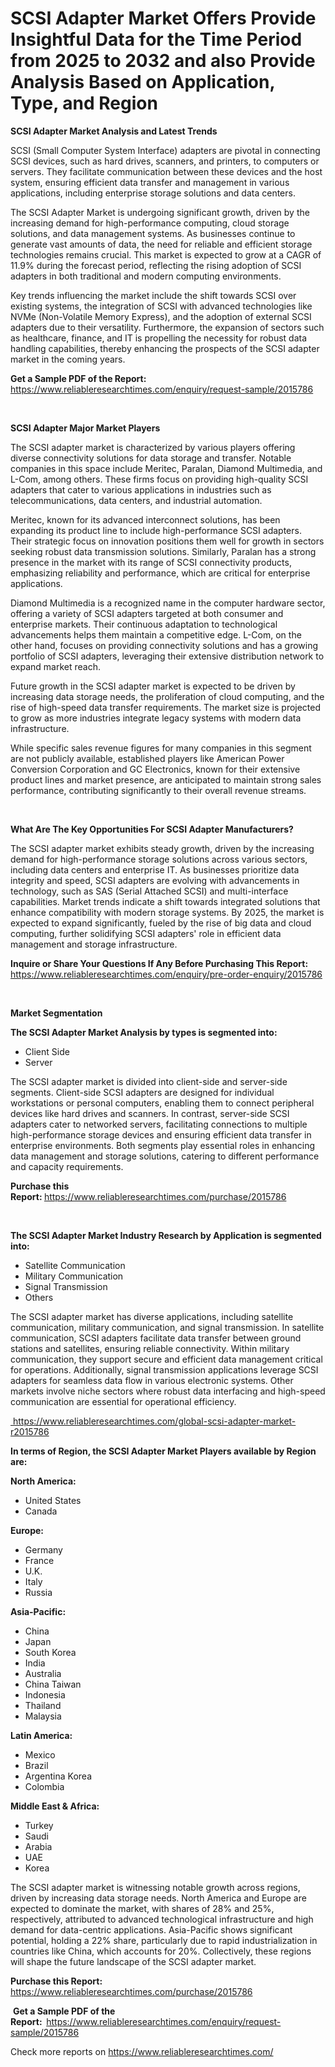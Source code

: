<p><h1>SCSI Adapter Market Offers Provide Insightful Data for the Time Period from 2025 to 2032 and also Provide Analysis Based on Application, Type, and Region</h1></p><p><strong>SCSI Adapter Market Analysis and Latest Trends</strong></p>
<p><p>SCSI (Small Computer System Interface) adapters are pivotal in connecting SCSI devices, such as hard drives, scanners, and printers, to computers or servers. They facilitate communication between these devices and the host system, ensuring efficient data transfer and management in various applications, including enterprise storage solutions and data centers. </p><p>The SCSI Adapter Market is undergoing significant growth, driven by the increasing demand for high-performance computing, cloud storage solutions, and data management systems. As businesses continue to generate vast amounts of data, the need for reliable and efficient storage technologies remains crucial. This market is expected to grow at a CAGR of 11.9% during the forecast period, reflecting the rising adoption of SCSI adapters in both traditional and modern computing environments.</p><p>Key trends influencing the market include the shift towards SCSI over existing systems, the integration of SCSI with advanced technologies like NVMe (Non-Volatile Memory Express), and the adoption of external SCSI adapters due to their versatility. Furthermore, the expansion of sectors such as healthcare, finance, and IT is propelling the necessity for robust data handling capabilities, thereby enhancing the prospects of the SCSI adapter market in the coming years.</p></p>
<p><strong>Get a Sample PDF of the Report:&nbsp;</strong> <a href="https://www.reliableresearchtimes.com/enquiry/request-sample/2015786?utm_campaign=2264&utm_medium=2&utm_source=Github&utm_content=ia&utm_term=06042025&utm_id=scsi-adapter">https://www.reliableresearchtimes.com/enquiry/request-sample/2015786</a></p>
<p>&nbsp;</p>
<p><strong>SCSI Adapter Major Market Players</strong></p>
<p><p>The SCSI adapter market is characterized by various players offering diverse connectivity solutions for data storage and transfer. Notable companies in this space include Meritec, Paralan, Diamond Multimedia, and L-Com, among others. These firms focus on providing high-quality SCSI adapters that cater to various applications in industries such as telecommunications, data centers, and industrial automation.</p><p>Meritec, known for its advanced interconnect solutions, has been expanding its product line to include high-performance SCSI adapters. Their strategic focus on innovation positions them well for growth in sectors seeking robust data transmission solutions. Similarly, Paralan has a strong presence in the market with its range of SCSI connectivity products, emphasizing reliability and performance, which are critical for enterprise applications.</p><p>Diamond Multimedia is a recognized name in the computer hardware sector, offering a variety of SCSI adapters targeted at both consumer and enterprise markets. Their continuous adaptation to technological advancements helps them maintain a competitive edge. L-Com, on the other hand, focuses on providing connectivity solutions and has a growing portfolio of SCSI adapters, leveraging their extensive distribution network to expand market reach.</p><p>Future growth in the SCSI adapter market is expected to be driven by increasing data storage needs, the proliferation of cloud computing, and the rise of high-speed data transfer requirements. The market size is projected to grow as more industries integrate legacy systems with modern data infrastructure.</p><p>While specific sales revenue figures for many companies in this segment are not publicly available, established players like American Power Conversion Corporation and GC Electronics, known for their extensive product lines and market presence, are anticipated to maintain strong sales performance, contributing significantly to their overall revenue streams.</p></p>
<p>&nbsp;</p>
<p><strong>What Are The Key Opportunities For SCSI Adapter Manufacturers?</strong></p>
<p><p>The SCSI adapter market exhibits steady growth, driven by the increasing demand for high-performance storage solutions across various sectors, including data centers and enterprise IT. As businesses prioritize data integrity and speed, SCSI adapters are evolving with advancements in technology, such as SAS (Serial Attached SCSI) and multi-interface capabilities. Market trends indicate a shift towards integrated solutions that enhance compatibility with modern storage systems. By 2025, the market is expected to expand significantly, fueled by the rise of big data and cloud computing, further solidifying SCSI adapters' role in efficient data management and storage infrastructure.</p></p>
<p><strong>Inquire or Share Your Questions If Any Before Purchasing This Report:</strong> <a href="https://www.reliableresearchtimes.com/enquiry/pre-order-enquiry/2015786?utm_campaign=2264&utm_medium=2&utm_source=Github&utm_content=ia&utm_term=06042025&utm_id=scsi-adapter">https://www.reliableresearchtimes.com/enquiry/pre-order-enquiry/2015786</a></p>
<p>&nbsp;</p>
<p><strong>Market Segmentation</strong></p>
<p><strong>The SCSI Adapter Market Analysis by types is segmented into:</strong></p>
<p><ul><li>Client Side</li><li>Server</li></ul></p>
<p><p>The SCSI adapter market is divided into client-side and server-side segments. Client-side SCSI adapters are designed for individual workstations or personal computers, enabling them to connect peripheral devices like hard drives and scanners. In contrast, server-side SCSI adapters cater to networked servers, facilitating connections to multiple high-performance storage devices and ensuring efficient data transfer in enterprise environments. Both segments play essential roles in enhancing data management and storage solutions, catering to different performance and capacity requirements.</p></p>
<p><strong>Purchase this Report:&nbsp;</strong><a href="https://www.reliableresearchtimes.com/purchase/2015786?utm_campaign=2264&utm_medium=2&utm_source=Github&utm_content=ia&utm_term=06042025&utm_id=scsi-adapter">https://www.reliableresearchtimes.com/purchase/2015786</a></p>
<p>&nbsp;</p>
<p><strong>The SCSI Adapter Market Industry Research by Application is segmented into:</strong></p>
<p><ul><li>Satellite Communication</li><li>Military Communication</li><li>Signal Transmission</li><li>Others</li></ul></p>
<p><p>The SCSI adapter market has diverse applications, including satellite communication, military communication, and signal transmission. In satellite communication, SCSI adapters facilitate data transfer between ground stations and satellites, ensuring reliable connectivity. Within military communication, they support secure and efficient data management critical for operations. Additionally, signal transmission applications leverage SCSI adapters for seamless data flow in various electronic systems. Other markets involve niche sectors where robust data interfacing and high-speed communication are essential for operational efficiency.</p></p>
<p><a href="https://www.reliableresearchtimes.com/global-scsi-adapter-market-r2015786?utm_campaign=2264&utm_medium=2&utm_source=Github&utm_content=ia&utm_term=06042025&utm_id=scsi-adapter">&nbsp;https://www.reliableresearchtimes.com/global-scsi-adapter-market-r2015786</a></p>
<p><strong>In terms of Region, the SCSI Adapter Market Players available by Region are:</strong></p>
<p>
    <p> <strong> North America: </strong>
        <ul>
            <li>United States</li>
            <li>Canada</li>
        </ul>
        </p> 
    <p> <strong> Europe: </strong>
        <ul>
            <li>Germany</li>
            <li>France</li>
            <li>U.K.</li>
            <li>Italy</li>
            <li>Russia</li>
        </ul>
        </p> 
    <p> <strong> Asia-Pacific: </strong>
        <ul>
            <li>China</li>
            <li>Japan</li>
            <li>South Korea</li>
            <li>India</li>
            <li>Australia</li>
            <li>China Taiwan</li>
            <li>Indonesia</li>
            <li>Thailand</li>
            <li>Malaysia</li>
        </ul>
        </p> 
    <p> <strong> Latin America: </strong>
        <ul>
            <li>Mexico</li>
            <li>Brazil</li>
            <li>Argentina Korea</li>
            <li>Colombia</li>
        </ul>
        </p> 
    <p> <strong> Middle East & Africa: </strong>
        <ul>
            <li>Turkey</li>
            <li>Saudi</li>
            <li>Arabia</li>
            <li>UAE</li>
            <li>Korea</li>
        </ul>
    </p>
    </p>
<p><p>The SCSI adapter market is witnessing notable growth across regions, driven by increasing data storage needs. North America and Europe are expected to dominate the market, with shares of 28% and 25%, respectively, attributed to advanced technological infrastructure and high demand for data-centric applications. Asia-Pacific shows significant potential, holding a 22% share, particularly due to rapid industrialization in countries like China, which accounts for 20%. Collectively, these regions will shape the future landscape of the SCSI adapter market.</p></p>
<p><strong>Purchase this Report: </strong><a href="https://www.reliableresearchtimes.com/purchase/2015786?utm_campaign=2264&utm_medium=2&utm_source=Github&utm_content=ia&utm_term=06042025&utm_id=scsi-adapter">https://www.reliableresearchtimes.com/purchase/2015786</a></p>
<p>&nbsp;<strong>Get a Sample PDF of the Report:&nbsp;&nbsp;</strong><a href="https://www.reliableresearchtimes.com/enquiry/request-sample/2015786?utm_campaign=2264&utm_medium=2&utm_source=Github&utm_content=ia&utm_term=06042025&utm_id=scsi-adapter">https://www.reliableresearchtimes.com/enquiry/request-sample/2015786</a></p>
<p><strong></strong></p>
<p>Check more reports on <a href="https://www.reliableresearchtimes.com/?utm_campaign=2264&utm_medium=2&utm_source=Github&utm_content=ia&utm_term=06042025&utm_id=scsi-adapter">https://www.reliableresearchtimes.com/</a></p>